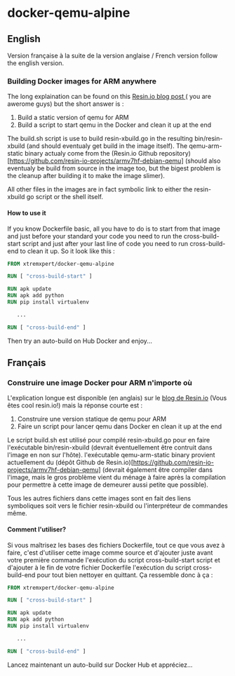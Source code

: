 # docker-qemu-alpine

## English

Version française à la suite de la version anglaise / French version follow the english version.

### Building Docker images for ARM anywhere

The long explaination can be found on this [Resin.io blog post ](https://resin.io/blog/building-arm-containers-on-any-x86-machine-even-dockerhub/) ( you are awerome guys) but the short answer is :

1. Build a static version of qemu for ARM
2. Build a script to start qemu in the Docker and clean it up at the end

The build.sh script is use to build resin-xbuild.go in the resulting bin/resin-xbuild (and should eventualy get build in the image itself).  The qemu-arm-static binary actualy come from the (Resin.io Github repository)[https://github.com/resin-io-projects/armv7hf-debian-qemu]  (should also eventualy be build from source in the image too, but the bigest problem is the cleanup after building it to make the image slimer).

All other files in the images are in fact symbolic link to either the resin-xbuild go script or the shell itself.

#### How to use it

If you know Dockerfile basic, all you have to do is to start from that image and just before your standard your code you need to run the cross-build-start script and just after your last line of code you need to run cross-build-end to clean it up.  So it look like this :

```Dockerfile
FROM xtremxpert/docker-qemu-alpine

RUN [ "cross-build-start" ]

RUN apk update  
RUN apk add python  
RUN pip install virtualenv

   ...

RUN [ "cross-build-end" ]  
```

Then try an auto-build on Hub Docker and enjoy...

## Français

### Construire une image Docker pour ARM n'importe où

L'explication longue est disponible (en anglais) sur le [blog de Resin.io](https://resin.io/blog/building-arm-containers-on-any-x86-machine-even-dockerhub/) (Vous êtes cool resin.io!) mais la réponse courte est  :

1. Construire une version statique de qemu pour ARM
2. Faire un script pour lancer qemu dans  Docker en clean it up at the end

Le script build.sh est utilisé pour compilé resin-xbuild.go pour en faire l'exécutable bin/resin-xbuild (devrait éventuellement être contruit dans l'image en non sur l'hôte).  l'exécutable qemu-arm-static binary provient actuellement du (dépôt Github de Resin.io)[https://github.com/resin-io-projects/armv7hf-debian-qemu]  (devrait également être compiler dans l'image, mais le gros problème vient du ménage à faire après la compilation pour permettre à cette image de demeurer aussi petite que possible).

Tous les autres fichiers dans cette images sont en fait des liens symboliques soit vers le fichier resin-xbuild ou l'interpréteur de commandes même.

#### Comment l'utiliser?

Si vous maîtrisez les bases des fichiers Dockerfile, tout ce que vous avez à faire, c'est d'utiliser cette image comme source et d'ajouter juste avant votre première commande l'exécution du script cross-build-start script et d'ajouter à le fin de votre fichier Dockerfile l'exécution du script cross-build-end pour tout bien nettoyer en quittant.  Ça ressemble donc à ça :

```Dockerfile
FROM xtremxpert/docker-qemu-alpine

RUN [ "cross-build-start" ]

RUN apk update  
RUN apk add python  
RUN pip install virtualenv

   ...

RUN [ "cross-build-end" ]  
```

Lancez maintenant un auto-build sur Docker Hub et appréciez...
